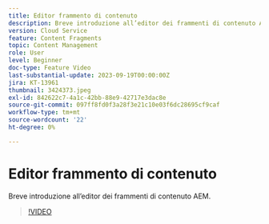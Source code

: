```yaml
---
title: Editor frammento di contenuto
description: Breve introduzione all’editor dei frammenti di contenuto AEM.
version: Cloud Service
feature: Content Fragments
topic: Content Management
role: User
level: Beginner
doc-type: Feature Video
last-substantial-update: 2023-09-19T00:00:00Z
jira: KT-13961
thumbnail: 3424373.jpeg
exl-id: 842622c7-4a1c-42bb-88e9-42717e3dac8e
source-git-commit: 097ff8fd0f3a28f3e21c10e03f6dc28695cf9caf
workflow-type: tm+mt
source-wordcount: '22'
ht-degree: 0%

---
```


# Editor frammento di contenuto

Breve introduzione all’editor dei frammenti di contenuto AEM.

>[!VIDEO](https://video.tv.adobe.com/v/3424373/?learn=on)
